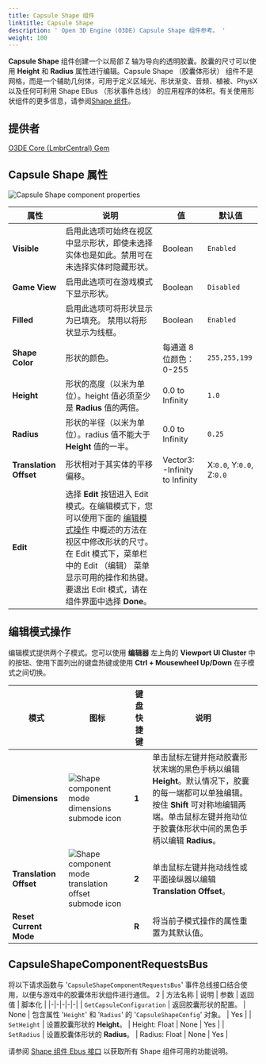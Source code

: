 ```yaml
---
title: Capsule Shape 组件
linktitle: Capsule Shape
description: ' Open 3D Engine (O3DE) Capsule Shape 组件参考。 '
weight: 100
---
```




**Capsule Shape** 组件创建一个以局部 Z 轴为导向的透明胶囊。胶囊的尺寸可以使用 **Height** 和 **Radius** 属性进行编辑。Capsule Shape （胶囊体形状） 组件不是网格，而是一个辅助几何体，可用于定义区域光、形状渐变、音频、植被、PhysX 以及任何可利用 Shape EBus （形状事件总线） 的应用程序的体积。有关使用形状组件的更多信息，请参阅[Shape 组件](/docs/user-guide/components/reference/shape/)。

## 提供者

[O3DE Core (LmbrCentral) Gem](/docs/user-guide/gems/reference/o3de-core)

## Capsule Shape 属性

![Capsule Shape component properties](/images/user-guide/components/reference/shape/capsule-shape-component-ui-01.png)

| 属性 | 说明 | 值 | 默认值 |
|-|-|-|-|
| **Visible** | 启用此选项可始终在视区中显示形状，即使未选择实体也是如此。禁用可在未选择实体时隐藏形状。 | Boolean | `Enabled` |
| **Game View** | 启用此选项可在游戏模式下显示形状。 | Boolean | `Disabled` |
| **Filled** | 启用此选项可将形状显示为已填充。 禁用以将形状显示为线框。 | Boolean | `Enabled` |
| **Shape Color** | 形状的颜色。 | 每通道 8 位颜色： 0-255 | `255,255,199` |
| **Height** | 形状的高度（以米为单位）。height 值必须至少是 **Radius** 值的两倍。| 0.0 to Infinity | `1.0` |
| **Radius** | 形状的半径（以米为单位）。radius 值不能大于 **Height** 值的一半。 | 0.0 to Infinity | `0.25` |
| **Translation Offset** | 形状相对于其实体的平移偏移。 | Vector3: -Infinity to Infinity | X:`0.0`, Y:`0.0`, Z:`0.0` |
| **Edit** | 选择 **Edit** 按钮进入 Edit 模式。在编辑模式下，您可以使用下面的 [编辑模式操作](#edit-mode-actions) 中概述的方法在视区中修改形状的尺寸。在 Edit 模式下，菜单栏中的 Edit （编辑） 菜单显示可用的操作和热键。要退出 Edit 模式，请在组件界面中选择 **Done**。 |  |  |

## 编辑模式操作

编辑模式提供两个子模式。您可以使用 **编辑器** 左上角的 **Viewport UI Cluster** 中的按钮、使用下面列出的键盘热键或使用 **Ctrl + Mousewheel Up/Down** 在子模式之间切换。

| 模式 | 图标 | 键盘快捷键 | 说明 |
| - | - | - | - |
| **Dimensions** | ![Shape component mode dimensions submode icon](/images/user-guide/components/reference/shape/shape-component-mode-submode-dimensions.svg) | **1** | 单击鼠标左键并拖动胶囊形状末端的黑色手柄以编辑 **Height**。默认情况下，胶囊的每一端都可以单独编辑。按住 **Shift** 可对称地编辑两端。单击鼠标左键并拖动位于胶囊体形状中间的黑色手柄以编辑 **Radius**。 |
| **Translation Offset** | ![Shape component mode translation offset submode icon](/images/user-guide/components/reference/shape/shape-component-mode-submode-translation-offset.svg) | **2** | 单击鼠标左键并拖动线性或平面操纵器以编辑 **Translation Offset**。 |
| **Reset Current Mode** | | **R** | 将当前子模式操作的属性重置为其默认值。 | 

## CapsuleShapeComponentRequestsBus

将以下请求函数与 '`CapsuleShapeComponentRequestsBus`' 事件总线接口结合使用，以便与游戏中的胶囊体形状组件进行通信。
2
| 方法名称 | 说明 | 参数 | 返回值 | 脚本化 |
|-|-|-|-|-|
| `GetCapsuleConfiguration` | 返回胶囊形状的配置。 | None | 包含属性 '`Height`' 和 '`Radius`' 的 '`CapsuleShapeConfig`' 对象。 | Yes |
| `SetHeight` | 设置胶囊形状的 **Height**。 | Height: Float | None | Yes |
| `SetRadius` | 设置胶囊体形状的 **Radius**。 | Radius: Float | None | Yes |

请参阅 [Shape 组件 Ebus 接口](./#shape-component-ebus-interface) 以获取所有 Shape 组件可用的功能说明。
